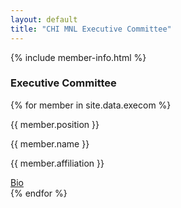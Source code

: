 ```yaml
---
layout: default
title: "CHI MNL Executive Committee"
---
```

{% include member-info.html %}

<h3 class = "font-weight-bold text-center mt-5">Executive Committee</h3>

<section class = "container mt-5">
    <div class = "d-flex flex-wrap justify-content-center">
    <!-- {% assign members = site.data.execom.committee %} -->
        {% for member in site.data.execom %}
        <div class = "user shadow bg-white rounded m-3 text-center">
            <p class = "position mb-2 m-0 text-center text-uppercase">{{ member.position }}</p>
            <div class="user-img bg-secondary mx-auto" style="background: url( {{ member.image }} ); background-position: center; background-size: cover;"></div>
            <p class = "text-center mt-2 m-0 member-name">{{ member.name }}</p>
            <p class ="m-0 text-center">{{ member.affiliation }}</p>
            <!-- <div class = "" hidden> -->
                <p class ="user-bio mt-3 m-0 text-justify" hidden>{{ member.bio }}</p>
            <!-- </div> -->
            <a href = "#" class ="btn btn-primary mt-3 more">Bio</a>
        </div>
        {% endfor %}
    </div>

<section>